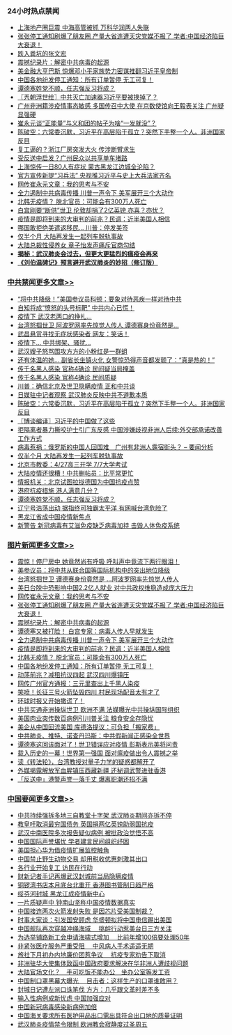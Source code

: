 <div class="catlist">
<h3>24小时热点禁闻</h3>
<ul>
<li><a href="https://github.com/fqnews/bnews/blob/master/cnnews/20200412/1311112.md">上海地产圈巨震 中海高管被抓 万科华润两人失联</a></li>
<li><a href="https://github.com/fqnews/bnews/blob/master/topimagenews/20200412/1311156.md">张张停工通知刷爆了朋友圈 产量大省连遭天灾党媒不报了 学者:中国经济陷巨大衰退！</a></li>
<li><a href="https://github.com/fqnews/bnews/blob/master/ssgc/20200412/1311149.md">跌入粪坑的张文宏</a></li>
<li><a href="https://github.com/fqnews/bnews/blob/master/comments/20200412/1310987.md">震撼纪录片：解密中共病毒的起源</a></li>
<li><a href="https://github.com/fqnews/bnews/blob/master/cnnews/20200413/1311196.md">美金融大亨巴斯 惊爆邓小平家族势力密谋推翻习近平皇帝制</a></li>
<li><a href="https://github.com/fqnews/bnews/blob/master/topimagenews/20200412/1311004.md">中国各地纷发停工通知：所有订单暂停 无工可复！</a></li>
<li><a href="https://github.com/fqnews/bnews/blob/master/cbnews/20200412/1311180.md">谭德塞姓党不顺，任志强反习将成？</a></li>
<li><a href="https://github.com/fqnews/bnews/blob/master/ssgc/20200413/1311247.md">〖兲朝浮世绘〗中共灭亡加速器习近平要被换掉了？</a></li>
<li><a href="https://github.com/fqnews/bnews/blob/master/cbnews/20200412/1311166.md">广州非洲籍涉疫情事态敏感 多国传召中大使 在京数使馆向王毅表关注 广州疑显强硬</a></li>
<li><a href="https://github.com/fqnews/bnews/blob/master/cbnews/20200412/1311092.md">崔永元谈“正能量”与义和团的帖子为啥“一发就没”？</a></li>
<li><a href="https://github.com/fqnews/bnews/blob/master/cbnews/20200413/1311318.md">陈破空：六常委沉默，习近平在高层陷于孤立？突然下手整一个人。非洲国家反目 </a></li>
<li><a href="https://github.com/fqnews/bnews/blob/master/cbnews/20200412/1311095.md">复工逼的？浙江厂房突发大火 传涉断臂求生</a></li>
<li><a href="https://github.com/fqnews/bnews/blob/master/cbnews/20200412/1310968.md">受反送中启发？广州民众以共享单车堵路</a></li>
<li><a href="https://github.com/fqnews/bnews/blob/master/cbnews/20200412/1310990.md">上海惊传一日80人有症状 蒙古黑龙江边城全沦陷？</a></li>
<li><a href="https://github.com/fqnews/bnews/blob/master/cbnews/20200412/1311155.md">官方宣传新提“习兵法” 央视推习近平与史上大兵法家齐名</a></li>
<li><a href="https://github.com/fqnews/bnews/blob/master/topimagenews/20200413/1311382.md">网传崔永元文章：我的思考与不安</a></li>
<li><a href="https://github.com/fqnews/bnews/blob/master/topimagenews/20200412/1311027.md">全力遏制中共病毒传播 川普一声令下 美军展开三个大动作</a></li>
<li><a href="https://github.com/fqnews/bnews/blob/master/topimagenews/20200412/1311020.md">北韩无疫情？ 脱北官员：可能会有300万人死亡</a></li>
<li><a href="https://github.com/fqnews/bnews/blob/master/worldnews/20200412/1311021.md">白宫刚要“断供”世卫 伦敦却捐了2亿英镑 亦喜？亦忧？</a></li>
<li><a href="https://github.com/fqnews/bnews/blob/master/topimagenews/20200412/1311026.md">疫情是即将到来的大审判的前兆？民调：近半美国人相信</a></li>
<li><a href="https://github.com/fqnews/bnews/blob/master/cnnews/20200412/1310973.md">哪国敢拒绝美遣返移民… 川普：停发美签</a></li>
<li><a href="https://github.com/fqnews/bnews/blob/master/cbnews/20200413/1311253.md">仅半个月 大陆再发生一起列车脱轨事故</a></li>
<li><a href="https://github.com/fqnews/bnews/blob/master/cbnews/20200412/1311106.md">大陆总裁性侵养女 章子怡发声痛斥官商勾结</a></li>
<li><b><a href="https://github.com/fqnews/bnews/blob/master/comments/20200211/1275071.md" target="_blank">揭秘：武汉肺炎会过去，但更大更猛烈的瘟疫会再来</a></b></li>
<li><b><a href="https://github.com/fqnews/bnews/blob/master/comments/20200207/1272816.md" target="_blank">《刘伯温碑记》预言避开武汉肺炎的妙招（修订版）</a></b></li>
</ul>
</div>

<div class="catlist">
<h3><a href="https://github.com/fqnews/bnews/blob/master/cbnews/" target="_blank">中共禁闻</a><span><a href="https://github.com/fqnews/bnews/blob/master/cbnews/" target="_blank" rel="nofollow">更多文章>></a></span></h3>
<ul>
<li><a href="https://github.com/fqnews/bnews/blob/master/cbnews/20200413/1311477.md" target="_blank">“将中共降级！”美国参议员科顿：要象对待恶疾一样对待中共</a></li>
<li><a href="https://github.com/fqnews/bnews/blob/master/cbnews/20200413/1311457.md" target="_blank">自知将成“愤怒的头号标靶” 中共内心已慌！</a></li>
<li><a href="https://github.com/fqnews/bnews/blob/master/cbnews/20200413/1311456.md" target="_blank">疫情下 武汉老两口的挣扎…</a></li>
<li><a href="https://github.com/fqnews/bnews/blob/master/cbnews/20200413/1311446.md" target="_blank">台湾怒掴世卫 阿波罗网率先惊觉人传人 谭德赛身份竟然是…</a></li>
<li><a href="https://github.com/fqnews/bnews/blob/master/cbnews/20200413/1311445.md" target="_blank">武昌悬赏寻找无症状感染者 网友：笑话！</a></li>
<li><a href="https://github.com/fqnews/bnews/blob/master/cbnews/20200413/1311444.md" target="_blank">疫情下… 中共绑架、骚扰…</a></li>
<li><a href="https://github.com/fqnews/bnews/blob/master/cbnews/20200413/1311412.md" target="_blank">武汉嫂子怒骂围攻方方的小粉红是一群蛆</a></li>
<li><a href="https://github.com/fqnews/bnews/blob/master/cbnews/20200413/1311411.md" target="_blank">还有体温的她… 副省长坐镇火化 女警惊恐得声音都发颤了：“真是热的！”</a></li>
<li><a href="https://github.com/fqnews/bnews/blob/master/cbnews/20200413/1311402.md" target="_blank">传千名黑人感染 官称4确诊 民间疑当局掩盖</a></li>
<li><a href="https://github.com/fqnews/bnews/blob/master/cbnews/20200413/1311401.md" target="_blank">传千名黑人感染 官称4确诊 民间质疑</a></li>
<li><a href="https://github.com/fqnews/bnews/blob/master/cbnews/20200413/1311390.md" target="_blank">川普：确信北京及世卫隐瞒疫情 正和中共谈</a></li>
<li><a href="https://github.com/fqnews/bnews/blob/master/cbnews/20200413/1311381.md" target="_blank">日媒驻中记者观察 武汉肺炎反映中共不道歉本质</a></li>
<li><a href="https://github.com/fqnews/bnews/blob/master/cbnews/20200413/1311318.md" target="_blank">陈破空：六常委沉默，习近平在高层陷于孤立？突然下手整一个人。非洲国家反目</a></li>
<li><a href="https://github.com/fqnews/bnews/blob/master/cbnews/20200413/1311307.md" target="_blank">〖博谈编译〗习近平的中国做了这些</a></li>
<li><a href="https://github.com/fqnews/bnews/blob/master/cbnews/20200413/1311301.md" target="_blank">拒隔离者暴力撕咬护士引广东反感 中国涉嫌歧视非洲人后续:外交部承诺改善工作方式</a></li>
<li><a href="https://github.com/fqnews/bnews/blob/master/cbnews/20200413/1311300.md" target="_blank">病毒惹祸：俄罗斯的中国人回国难　广州有非洲人露宿街头？ &#8211; 要闻分析</a></li>
<li><a href="https://github.com/fqnews/bnews/blob/master/cbnews/20200413/1311253.md" target="_blank">仅半个月 大陆再发生一起列车脱轨事故</a></li>
<li><a href="https://github.com/fqnews/bnews/blob/master/cbnews/20200413/1311231.md" target="_blank">北京市教委：4/27高三开学 7/7大学考试</a></li>
<li><a href="https://github.com/fqnews/bnews/blob/master/cbnews/20200413/1311224.md" target="_blank">大陆疫情还很糟！中共删帖员：比平常更忙</a></li>
<li><a href="https://github.com/fqnews/bnews/blob/master/cbnews/20200413/1311194.md" target="_blank">情报机关：北京试图拉拢德国为中国抗疫点赞</a></li>
<li><a href="https://github.com/fqnews/bnews/blob/master/cbnews/20200412/1311186.md" target="_blank">港府抗疫措施 港人满意几分？</a></li>
<li><a href="https://github.com/fqnews/bnews/blob/master/cbnews/20200412/1311180.md" target="_blank">谭德塞姓党不顺，任志强反习将成？</a></li>
<li><a href="https://github.com/fqnews/bnews/blob/master/cbnews/20200412/1311177.md" target="_blank">辽宁号浩荡出动 据指终可独霸太平洋 有网喊台湾危险了</a></li>
<li><a href="https://github.com/fqnews/bnews/blob/master/cbnews/20200412/1311171.md" target="_blank">黑龙江省成中国疫情新焦点</a></li>
<li><a href="https://github.com/fqnews/bnews/blob/master/cbnews/20200412/1311167.md" target="_blank">新警告 新冠病毒有艾滋免疫缺乏病毒加持 击毁人体免疫系统</a></li>

</ul>
</div>
<div class="catlist">
<h3><a href="https://github.com/fqnews/bnews/blob/master/topimagenews/" target="_blank">图片新闻</a><span><a href="https://github.com/fqnews/bnews/blob/master/topimagenews/" target="_blank" rel="nofollow">更多文章>></a></span></h3>
<ul>
<li><a href="https://github.com/fqnews/bnews/blob/master/topimagenews/20200413/1311488.md" target="_blank">震惊！停尸房中 她竟然尚有呼吸 呼叫声中竟流下两行眼泪！</a></li>
<li><a href="https://github.com/fqnews/bnews/blob/master/topimagenews/20200413/1311487.md" target="_blank">美参议员：将中共从联合国等国际机构中的突出地位降级</a></li>
<li><a href="https://github.com/fqnews/bnews/blob/master/topimagenews/20200413/1311455.md" target="_blank">台湾怒掴世卫 谭德赛身份竟然是 …阿波罗网率先惊觉人传人</a></li>
<li><a href="https://github.com/fqnews/bnews/blob/master/topimagenews/20200413/1311410.md" target="_blank">美日台脱中恐影响中国2.2亿人就业 对中共政权维稳造成庞大压力</a></li>
<li><a href="https://github.com/fqnews/bnews/blob/master/topimagenews/20200413/1311382.md" target="_blank">网传崔永元文章：我的思考与不安</a></li>
<li><a href="https://github.com/fqnews/bnews/blob/master/topimagenews/20200412/1311156.md" target="_blank">张张停工通知刷爆了朋友圈 产量大省连遭天灾党媒不报了 学者:中国经济陷巨大衰退！</a></li>
<li><a href="https://github.com/fqnews/bnews/blob/master/comments/20200412/1310987.md" target="_blank">震撼纪录片：解密中共病毒的起源</a></li>
<li><a href="https://github.com/fqnews/bnews/blob/master/topimagenews/20200412/1311028.md" target="_blank">谭德塞又被打脸！ 白宫专家：病毒人传人早就发生</a></li>
<li><a href="https://github.com/fqnews/bnews/blob/master/topimagenews/20200412/1311027.md" target="_blank">全力遏制中共病毒传播 川普一声令下 美军展开三个大动作</a></li>
<li><a href="https://github.com/fqnews/bnews/blob/master/topimagenews/20200412/1311026.md" target="_blank">疫情是即将到来的大审判的前兆？民调：近半美国人相信</a></li>
<li><a href="https://github.com/fqnews/bnews/blob/master/topimagenews/20200412/1311020.md" target="_blank">北韩无疫情？ 脱北官员：可能会有300万人死亡</a></li>
<li><a href="https://github.com/fqnews/bnews/blob/master/topimagenews/20200412/1311004.md" target="_blank">中国各地纷发停工通知：所有订单暂停 无工可复！</a></li>
<li><a href="https://github.com/fqnews/bnews/blob/master/topimagenews/20200412/1310676.md" target="_blank">动荡前兆？减租抗议四起 武汉四川爆镇压</a></li>
<li><a href="https://github.com/fqnews/bnews/blob/master/topimagenews/20200412/1310675.md" target="_blank">网传广州官方通报：三元里查出上千黑人染疫</a></li>
<li><a href="https://github.com/fqnews/bnews/blob/master/topimagenews/20200412/1310674.md" target="_blank">笑喷！长征三号火箭坠毁四川 村民现场配音太有才了</a></li>
<li><a href="https://github.com/fqnews/bnews/blob/master/topimagenews/20200412/1310673.md" target="_blank">环球时报又开始撒谎了！</a></li>
<li><a href="https://github.com/fqnews/bnews/blob/master/topimagenews/20200412/1310672.md" target="_blank">中共买通非洲操纵世卫 欧洲不满 法媒曝光中共操纵国际组织</a></li>
<li><a href="https://github.com/fqnews/bnews/blob/master/topimagenews/20200412/1310671.md" target="_blank">美国肉业突传数百病例引川普关注 粮食安全存隐忧</a></li>
<li><a href="https://github.com/fqnews/bnews/blob/master/topimagenews/20200412/1310670.md" target="_blank">美企从中国回流美国 库德洛提议：可负担「搬家费」</a></li>
<li><a href="https://github.com/fqnews/bnews/blob/master/topimagenews/20200411/1310562.md" target="_blank">中共肺炎、推特、诺查丹玛斯：中共假新闻正感染全世界</a></li>
<li><a href="https://github.com/fqnews/bnews/blob/master/topimagenews/20200411/1310561.md" target="_blank">谭德塞这回该面对了！世卫错误应对疫情 彭斯表示美将问责</a></li>
<li><a href="https://github.com/fqnews/bnews/blob/master/topimagenews/20200411/1310463.md" target="_blank">载入历史的一幕！世界第一强国 面对瘟疫做出令人震撼之举</a></li>
<li><a href="https://github.com/fqnews/bnews/blob/master/comments/20200411/1310189.md" target="_blank">读《转法轮》，台湾教授对量子力学的疑惑都解开了</a></li>
<li><a href="https://github.com/fqnews/bnews/blob/master/topimagenews/20200411/1310310.md" target="_blank">外媒揭露解放军血腥镇压西藏新疆 还秘调武警进驻香港</a></li>
<li><a href="https://github.com/fqnews/bnews/blob/master/topimagenews/20200411/1310296.md" target="_blank">「反送中」港警声誉一落千丈 爆离职潮还招不满</a></li>

</ul>
</div>
<div class="catlist">
<h3><a href="https://github.com/fqnews/bnews/blob/master/headline/" target="_blank">中国要闻</a><span><a href="https://github.com/fqnews/bnews/blob/master/headline/" target="_blank" rel="nofollow">更多文章>></a></span></h3>
<ul>
<li><a href="https://github.com/fqnews/bnews/blob/master/headline/20200413/1311367.md" target="_blank">中共持续强拆多地三自教堂十字架 武汉肺炎期间亦拆不停</a></li>
<li><a href="https://github.com/fqnews/bnews/blob/master/headline/20200413/1311293.md" target="_blank">教皇吁取消最穷国债务  英国捐两亿英镑助弱国抗疫</a></li>
<li><a href="https://github.com/fqnews/bnews/blob/master/headline/20200413/1311291.md" target="_blank">武汉中南医院多次报告疑似病例 被批政治觉悟不高</a></li>
<li><a href="https://github.com/fqnews/bnews/blob/master/headline/20200413/1311290.md" target="_blank">中国国际声誉堪忧 学者建言民间组织纾困</a></li>
<li><a href="https://github.com/fqnews/bnews/blob/master/headline/20200413/1311289.md" target="_blank">美国担心华为借疫情扩展监控触角</a></li>
<li><a href="https://github.com/fqnews/bnews/blob/master/headline/20200413/1311288.md" target="_blank">中国禁止野生动物交易 却用税收优惠刺激其出口</a></li>
<li><a href="https://github.com/fqnews/bnews/blob/master/headline/20200413/1311219.md" target="_blank">各行业开始复工 访民在行动</a></li>
<li><a href="https://github.com/fqnews/bnews/blob/master/headline/20200413/1311214.md" target="_blank">财新记者手记再爆武汉封城前当局隐瞒疫情</a></li>
<li><a href="https://github.com/fqnews/bnews/blob/master/headline/20200413/1311213.md" target="_blank">铜锣湾书店本月底台北重开 香港图书管制日趋严格</a></li>
<li><a href="https://github.com/fqnews/bnews/blob/master/headline/20200413/1311212.md" target="_blank">绥芬河封城 黑龙江成疫情新中心</a></li>
<li><a href="https://github.com/fqnews/bnews/blob/master/headline/20200413/1311190.md" target="_blank">一片质疑声中 钟南山坚称中国疫情数据真实</a></li>
<li><a href="https://github.com/fqnews/bnews/blob/master/headline/20200413/1311189.md" target="_blank">中国接连两次火箭发射失败 是因芯片受美国制裁？</a></li>
<li><a href="https://github.com/fqnews/bnews/blob/master/headline/20200412/1311185.md" target="_blank">时事大家谈：引发国安顾虑 华盛顿拟将中国电信踢出美国</a></li>
<li><a href="https://github.com/fqnews/bnews/blob/master/headline/20200412/1311170.md" target="_blank">中国舰队再次穿越冲绳海域　  挑衅行动惹美台日三方关注</a></li>
<li><a href="https://github.com/fqnews/bnews/blob/master/headline/20200412/1311169.md" target="_blank">为选举铺路新工会申请海啸式增加　  比前年增100倍要处理50年</a></li>
<li><a href="https://github.com/fqnews/bnews/blob/master/headline/20200412/1311162.md" target="_blank">非紧张医疗服务严重受阻　  中风病人手术遥遥无期</a></li>
<li><a href="https://github.com/fqnews/bnews/blob/master/headline/20200412/1311161.md" target="_blank">旅社下月初办内地廉价团惹争议　  抗疫专家劝告下取消</a></li>
<li><a href="https://github.com/fqnews/bnews/blob/master/headline/20200412/1311147.md" target="_blank">非洲驻华大使集体致函中国政府要求解决在华非洲人遭歧视问题</a></li>
<li><a href="https://github.com/fqnews/bnews/blob/master/headline/20200412/1311145.md" target="_blank">大陆官场文化？　手可吃饭不能办公　坐办公室等发工资</a></li>
<li><a href="https://github.com/fqnews/bnews/blob/master/headline/20200412/1311144.md" target="_blank">中国制口罩黑幕大曝光　  目击者：这样生产的口罩谁敢用？</a></li>
<li><a href="https://github.com/fqnews/bnews/blob/master/headline/20200412/1311143.md" target="_blank">封城日记遭左派口诛笔伐    方方：几乎跟文革时差不多</a></li>
<li><a href="https://github.com/fqnews/bnews/blob/master/headline/20200412/1311142.md" target="_blank">输入性病例成新忧虑 中国加强应对</a></li>
<li><a href="https://github.com/fqnews/bnews/blob/master/headline/20200412/1311030.md" target="_blank">中国新冠病毒感染新病例加倍</a></li>
<li><a href="https://github.com/fqnews/bnews/blob/master/headline/20200412/1310806.md" target="_blank">中国海关要求所有医护用品出口需出具符合出口地的质量证明</a></li>
<li><a href="https://github.com/fqnews/bnews/blob/master/headline/20200412/1310805.md" target="_blank">武汉肺炎疫情禁令限制   欧洲教会寂静度过圣周五</a></li>

</ul>
</div>